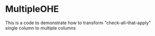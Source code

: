 # MultipleOHE
This is a code to demonstrate how to transform "check-all-that-apply" single column to multiple columns
